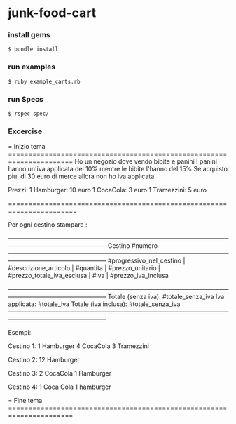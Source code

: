 # junk-food-cart

### install gems

`$ bundle install`

### run examples

`$ ruby example_carts.rb`

### run Specs

`$ rspec spec/`


### Excercise

= Inizio tema ======================================================================
Ho un negozio dove vendo bibite e panini
I panini hanno un'iva applicata del 10%
mentre le bibite l'hanno del 15%
Se acquisto piu' di 30 euro di merce allora non ho iva applicata.

Prezzi:
1 Hamburger: 10 euro
1 CocaCola: 3 euro
1 Tramezzini: 5 euro


=======================================================================

Per ogni cestino stampare :

————————————————————————————————————————————————————
Cestino #numero
————————————————————————————————————————————————————
#progressivo_nel_cestino | #descrizione_articolo | #quantita |  #prezzo_unitario | #prezzo_totale_iva_esclusa | #iva | #prezzo_iva_inclusa

————————————————————————————————————————————————————
Totale (senza iva): #totale_senza_iva
Iva applicata: #totale_iva
Totale (iva inclusa): #totale_senza_iva
————————————————————————————————————————————————————


Esempi:

Cestino 1:
1 Hamburger
4 CocaCola
3 Tramezzini

Cestino 2:
12 Hamburger

Cestino 3:
2 CocaCola
1 Hamburger

Cestino 4:
1 Coca Cola
1 hamburger


= Fine tema ======================================================================
